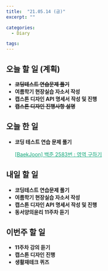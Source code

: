 ```yaml
---
title:  "21.05.14 (금)"
excerpt: ""

categories:
  - Diary

tags:
---
```


## 오늘 할 일 (계획)

- ~~**코딩테스트 연습문제 풀기**~~
- **여름학기 현장실습 자소서 작성**
- **캡스톤 디자인 API 명세서 작성 및 진행**
- ~~**캡스톤 디자인 진행사항 설명**~~


## 오늘 한 일

- **코딩 테스트 연습 문제 풀기**

  <a href="https://nam-ki-bok.github.io/baekjoon/Baek_2583/" style="color:#0FA678" target="_blank">[BaekJoon] 백준 2583번 : 영역 구하기</a>



##  내일 할 일

- **코딩테스트 연습문제 풀기**
- **여름학기 현장실습 자소서 작성**
- **캡스톤 디자인 API 명세서 작성 및 진행**
- **동서양의윤리 11주차 듣기**

## 이번주 할 일

- **11주차 강의 듣기**
- **캡스톤 디자인 진행**
- **생활재테크 퀴즈**

<br>

